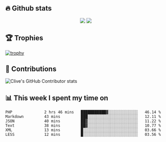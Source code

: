## &#128293; Github stats

<!-- GitHub Readme Streak Stats - https://github.com/DenverCoder1/github-readme-streak-stats -->
<p align="center">

<picture>
  <source 
    srcset="https://github-readme-stats.vercel.app/api?username=clivewalkden&count_private=true&show_icons=true&theme=darcula"
    media="(prefers-color-scheme: dark)"
  />
  <source
    srcset="https://github-readme-stats.vercel.app/api?username=clivewalkden&count_private=true&show_icons=true&theme=calm"
    media="(prefers-color-scheme: light), (prefers-color-scheme: no-preference)"
  />
  <img src="https://github-readme-stats.vercel.app/api?username=clivewalkden&count_private=true&show_icons=true&theme=darcula" />
</picture>

<a href="https://git.io/streak-stats" target="_blank">
  <img src="http://github-readme-streak-stats.herokuapp.com?user=clivewalkden&theme=darcula&date_format=j%20M%5B%20Y%5D" />
</a>

</p>

## &#127942; Trophies
[![trophy](https://github-profile-trophy.vercel.app/?username=clivewalkden&theme=onedark)](https://github.com/clivewalkden/github-profile-trophy)

## &#129309; Contributions
![Clive's GitHub Contributor stats](https://github-contributor-stats.vercel.app/api?username=clivewalkden)

## &#128202; This week I spent my time on
<!--START_SECTION:waka-->

```text
PHP              2 hrs 46 mins   ███████████▓░░░░░░░░░░░░░   46.14 %
Markdown         43 mins         ███░░░░░░░░░░░░░░░░░░░░░░   12.11 %
JSON             40 mins         ██▓░░░░░░░░░░░░░░░░░░░░░░   11.22 %
Text             38 mins         ██▓░░░░░░░░░░░░░░░░░░░░░░   10.77 %
XML              13 mins         █░░░░░░░░░░░░░░░░░░░░░░░░   03.66 %
LESS             12 mins         █░░░░░░░░░░░░░░░░░░░░░░░░   03.56 %
```

<!--END_SECTION:waka-->
